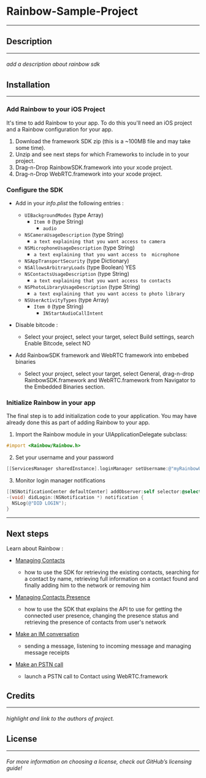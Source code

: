 # Rainbow-Sample-Project 
---
## Description
---
###### add a description about rainbow sdk

## Installation
---
###  Add Rainbow to your iOS Project
It's time to add Rainbow to your app. To do this you'll need an iOS project and a Rainbow configuration  for your app.

1. Download the framework SDK zip (this is a ~100MB file and may take some time).
2. Unzip and see next steps for which Frameworks to include in to your project.
3. Drag-n-Drop RainbowSDK.framework into your xcode project.
4. Drag-n-Drop WebRTC.framework into your xcode project.

### Configure the SDK

- Add in your *info.plist* the following entries : 
    - `UIBackgroundModes` (type Array)
        - `Item 0` (type String)
            - `audio`
    - `NSCameraUsageDescription` (type String) 
        - `a text explaining that you want access to camera`
    - `NSMicrophoneUsageDescription` (type String) 
        - `a text explaining that you want access to  microphone`
    - `NSAppTransportSecurity` (type Dictionary)
    - `NSAllowsArbitraryLoads` (type Boolean) YES
    - `NSContactsUsageDescription` (type String) 
        - `a text explaining that you want access to contacts`
    - `NSPhotoLibraryUsageDescription` (type String) 
        - `a text explaining that you want access to photo library`
    - `NSUserActivityTypes` (type Array)
        - `Item 0` (type String)
            - `INStartAudioCallIntent`

- Disable bitcode :
    - Select your project, select your target, select Build settings, search Enable Bitcode, select NO

- Add RainbowSDK framework and WebRTC framework into embebed binaries
    - Select your project, select your target, select General, drag-n-drop RainbowSDK.framework and WebRTC.framework from Navigator to the Embedded Binaries section.

### Initialize Rainbow in your app
The final step is to add initialization code to your application. You may have already done this as part of adding Rainbow to your app.

1. Import the Rainbow module in your UIApplicationDelegate subclass:

```objective-c
#import <Rainbow/Rainbow.h>
```

2. Set your username and your password

```objective-c
[[ServicesManager sharedInstance].loginManager setUsername:@"myRainbowUser@domain.com" andPassword:@"MyPassword"];
```

3. Monitor login manager notifications

```objective-c
[[NSNotificationCenter defaultCenter] addObserver:self selector:@selector(didLogin:) name:kLoginManagerDidLoginSucceeded object:nil];
-(void) didLogin:(NSNotification *) notification {
  NSLog(@"DID LOGIN");
}
```
---

## Next steps
Learn about Rainbow :
- [Managing Contacts](../master/Managing_Contacts.md)
    - how  to use the SDK for retrieving the existing contacts, searching for a contact by name, retrieving full information on a contact found and finally adding him to the network or removing him
  
- [Managing Contacts Presence](../master/Managing_Contacts.md)
    - how to use the SDK that explains the API to use for getting the connected user presence, changing the presence status and retrieving the presence of contacts from user's network

- [ Make an IM conversation](../master/Managing_Contacts.md)
    - sending a message, listening to incoming message and managing message receipts

- [Make an PSTN call](../master/Managing_Contacts.md) 
    - launch a PSTN call to Contact using WebRTC.framework
    


## Credits
---
###### highlight and link to the authors of project.


## License
---
###### For more information on choosing a license, check out GitHub’s licensing guide!

